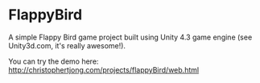 FlappyBird
==========

A simple Flappy Bird game project built using Unity 4.3 game engine (see Unity3d.com, it's really awesome!). 

You can try the demo here: 
http://christophertjong.com/projects/flappyBird/web.html
